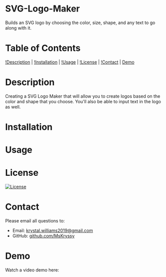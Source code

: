 # SVG-Logo-Maker

Builds an SVG logo by choosing the color, size, shape, and any text to go along with it. 

# Table of Contents

[!Description](#description) | [!Installation](#installation) | [!Usage](#usage) | [!License](#license) | [!Contact](#contact) | [Demo](#demo)

# Description

Creating a SVG Logo Maker that will allow you to create logos based on the color and shape that you choose. You'll also be able to input text in the logo as well. 

# Installation

# Usage

# License

[![License](https://img.shields.io/badge/License-MIT-blueviolet.svg)](https://opensource.org/licenses/MIT)

# Contact

Please email all questions to:
- Email: krystal.williams2019@gmail.com
- GitHub: [github.com/MsKryssy](https://github.com/github.com/MsKryssy)

# Demo

Watch a video demo here: 